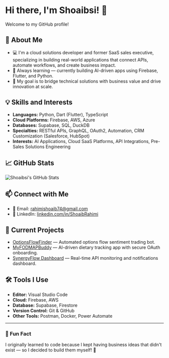# Hi there, I'm Shoaibsi! 👋

Welcome to my GitHub profile!

## 🌟 About Me
- 💻 I'm a cloud solutions developer and former SaaS sales executive, specializing in building real-world applications that connect APIs, automate workflows, and create business impact.
- 🌱 Always learning — currently building AI-driven apps using Firebase, Flutter, and Python.
- 🎯 My goal is to bridge technical solutions with business value and drive innovation at scale.

## 💡 Skills and Interests
- **Languages:** Python, Dart (Flutter), TypeScript
- **Cloud Platforms:** Firebase, AWS, Azure
- **Databases:** Supabase, SQL, DuckDB
- **Specialties:** RESTful APIs, GraphQL, OAuth2, Automation, CRM Customization (Salesforce, HubSpot)
- **Interests:** AI Applications, Cloud SaaS Platforms, API Integrations, Pre-Sales Solutions Engineering

## 📈 GitHub Stats
![Shoaibsi's GitHub Stats](https://github-readme-stats.vercel.app/api?username=Shoaibsi&show_icons=true&theme=radical)

## 📫 Connect with Me
- 📧 Email: rahimishoaib74@gmail.com
- 💼 LinkedIn: [linkedin.com/in/ShoaibRahimi](https://linkedin.com/in/ShoaibRahimi)

## 🔭 Current Projects
- [OptionsFlowFinder](https://github.com/Shoaibsi/Unusual_Whales_Trading_Bot) — Automated options flow sentiment trading bot.
- [MyFODMAPBuddy](https://github.com/Shoaibsi/) — AI-driven dietary tracking app with secure OAuth onboarding.
- [SynergyFlow Dashboard](https://github.com/Shoaibsi/flowpulse-sentinel) — Real-time API monitoring and notifications dashboard.

## 🛠️ Tools I Use
- **Editor:** Visual Studio Code
- **Cloud:** Firebase, AWS
- **Database:** Supabase, Firestore
- **Version Control:** Git & GitHub
- **Other Tools:** Postman, Docker, Power Automate

---

### 🌟 Fun Fact
I originally learned to code because I kept having business ideas that didn't exist — so I decided to build them myself! 🚀
